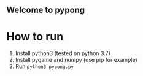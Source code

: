 ## Welcome to pypong

# How to run

1. Install python3 (tested on python 3.7)
2. Install pygame and numpy (use pip for example)
3. Run `python3 pypong.py`

